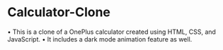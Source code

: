 # Calculator-Clone

• This is a clone of a OnePlus calculator created using HTML, CSS, and JavaScript. 
• It includes a dark mode animation feature as well.
